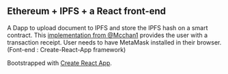 ## Ethereum + IPFS + a React front-end

A Dapp to upload document to IPFS and store the IPFS hash on a smart contract.
This [implementation from @Mcchan1](https://github.com/mcchan1/eth-ipfs) provides the user with a transaction receipt. User needs to have MetaMask installed in their browser.
(Font-end : Create-React-App framework)

Bootstrapped with [Create React App](https://github.com/facebook/create-react-app).
